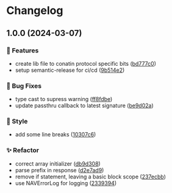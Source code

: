 # Changelog

## 1.0.0 (2024-03-07)

### 🌟 Features

-   create lib file to conatin protocol specific bits ([bd777c0](https://github.com/Norgate-AV/NAVDatabase.Amx.LightwareLW3/commit/bd777c053c4f0628aecc9d91e5df584b84d47000))
-   setup semantic-release for ci/cd ([9b514e2](https://github.com/Norgate-AV/NAVDatabase.Amx.LightwareLW3/commit/9b514e24860afb0fb14412317debcf670f7ae3d3))

### 🐛 Bug Fixes

-   type cast to supress warning ([ff8fdbe](https://github.com/Norgate-AV/NAVDatabase.Amx.LightwareLW3/commit/ff8fdbe20205258af333d5fbf1fc9f89a6b05f81))
-   update passthru callback to latest signature ([be9d02a](https://github.com/Norgate-AV/NAVDatabase.Amx.LightwareLW3/commit/be9d02a34f188164436b1ac17cbd02fcc48b85c1))

### 💅 Style

-   add some line breaks ([10307c6](https://github.com/Norgate-AV/NAVDatabase.Amx.LightwareLW3/commit/10307c6c3ad41bdb05a9264062da9eec2ca98e5c))

### ✨ Refactor

-   correct array initializer ([db9d308](https://github.com/Norgate-AV/NAVDatabase.Amx.LightwareLW3/commit/db9d308e145d15b04b856d84fba0eb4ecbbb7f79))
-   parse prefix in response ([d2e7ad9](https://github.com/Norgate-AV/NAVDatabase.Amx.LightwareLW3/commit/d2e7ad910abf1d19f599f4aff4c331e41e5283bc))
-   remove if statement, leaving a basic block scope ([237ecbb](https://github.com/Norgate-AV/NAVDatabase.Amx.LightwareLW3/commit/237ecbb8e56feeab6248a231728b4e76cdd2f8ee))
-   use NAVErrorLog for logging ([2339394](https://github.com/Norgate-AV/NAVDatabase.Amx.LightwareLW3/commit/2339394f23b78c10d408f39bed49337898d96843))
